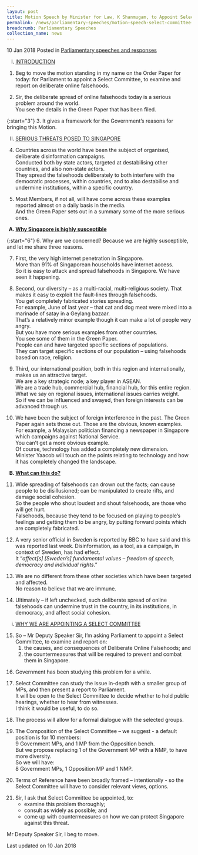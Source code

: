 ```yaml
---
layout: post
title: Motion Speech by Minister for Law, K Shanmugam, to Appoint Select Committee on Deliberate Online Falsehoods
permalink: /news/parliamentary-speeches/motion-speech-select-committee-deliberate-falsehoods
breadcrumb: Parliamentary Speeches
collection_name: news
---
```


10 Jan 2018 Posted in [Parliamentary speeches and responses](/news/parliamentary-speeches)
 
<ol style="list-style-type: upper-roman">
<li><u>INTRODUCTION</u></li>
</ol>

1. Beg to move the motion standing in my name on the Order Paper for today: for Parliament to appoint a Select Committee, to examine and report on deliberate online falsehoods.

 
<ol start="2">
<li>  Sir, the deliberate spread of online falsehoods today is a serious problem around the world.</li>
<li style="list-style-type: none">You see the details in the Green Paper that has been filed.</li>
</ol>

 
{:start="3"}
3. It gives a framework for the Government’s reasons for bringing this Motion.

<ol start="2" style="list-style-type: upper-roman">
<li><u>SERIOUS THREATS POSED TO SINGAPORE</u></li>
</ol>



<ol start="4">
<li>Countries across the world have been the subject of organised, deliberate disinformation campaigns.</li>
<li style="list-style-type: none"> Conducted both by state actors, targeted at destabilising other countries, and also non-state actors.</li>
<li style="list-style-type: none"> They spread the falsehoods deliberately to both interfere with the democratic processes, within countries, and to also destabilise and undermine institutions, within a specific country.</li>
</ol>




<ol start="5">
<li> Most Members, if not all, will have come across these examples reported almost on a daily basis in the media.</li>
<li style="list-style-type: none">And the Green Paper sets out in a summary some of the more serious ones.</li>
</ol>


<ol style="list-style-type: upper-alpha; font-weight:bold;">
<li><u>  Why Singapore is highly susceptible</u></li>
</ol>

{:start="6"}
6. Why are we concerned? Because we are highly susceptible, and let me share three reasons.

<ol start="7">
<li>  First, the very high internet penetration in Singapore.</li>
<li style="list-style-type: none">More than 91% of Singaporean households have internet access.</li>
<li style="list-style-type: none">So it is easy to attack and spread falsehoods in Singapore.  We have seen it happening.</li>
</ol>

<ol start="8">
<li>Second, our diversity – as a multi-racial, multi-religious society. That makes it easy to exploit the fault-lines through falsehoods.</li>
<li style="list-style-type: none">You get completely fabricated stories spreading.</li>
<li style="list-style-type: none">For example, June of last year – that cat and dog meat were mixed into a marinade of satay in a Geylang bazaar.</li>
<li style="list-style-type: none">That’s a relatively minor example though it can make a lot of people very angry.</li>
<li style="list-style-type: none">  But you have more serious examples from other countries.</li>
<li style="list-style-type: none">You see some of them in the Green Paper.</li>
<li style="list-style-type: none">People can and have targeted specific sections of populations.</li>
<li style="list-style-type: none"> They can target specific sections of our population – using falsehoods based on race, religion.</li>
</ol>

<ol start="9">
<li>  Third, our international position, both in this region and internationally, makes us an attractive target.</li>
<li style="list-style-type: none">We are a key strategic node; a key player in ASEAN.</li>
<li style="list-style-type: none">We are a trade hub, commercial hub, financial hub, for this entire region.</li>
<li style="list-style-type: none">  What we say on regional issues, international issues carries weight.</li>
<li style="list-style-type: none"> So if we can be influenced and swayed, then foreign interests can be advanced through us.</li>
</ol>

<ol start="10">
<li>We have been the subject of foreign interference in the past. The Green Paper again sets those out. Those are the obvious, known examples.</li> 
<li style="list-style-type: none"> For example, a Malaysian politician financing a newspaper in Singapore which campaigns against National Service.</li>
<li style="list-style-type: none">You can’t get a more obvious example.</li>
<li style="list-style-type: none"> Of course, technology has added a completely new dimension.  </li>
<li style="list-style-type: none"> Minister Yaacob will touch on the points relating to technology and how it has completely changed the landscape.</li> 
</ol>

<ol start="2" style="list-style-type: upper-alpha; font-weight:bold">
 <li><u>What can this do?</u></li>
</ol>

<ol start="11">
<li>Wide spreading of falsehoods can drown out the facts; can cause people to be disillusioned; can be manipulated to create rifts, and damage social cohesion.</li>
<li style="list-style-type: none">So the people who shout loudest and shout falsehoods, are those who will get hurt.</li>
<li style="list-style-type: none"> Falsehoods, because they tend to be focused on playing to people’s feelings and getting them to be angry, by putting forward points which are completely fabricated.</li>
</ol>



<ol start="12">
<li>A very senior official in Sweden is reported by BBC to have said and this was reported last week. Disinformation, as a tool, as a campaign, in context of Sweden, has had effect.</li>
<li style="list-style-type: none">    It “<i>affect[s] [Sweden’s] fundamental values – freedom of speech, democracy and individual rights</i>.”</li>
</ol>

<ol start="13">
<li> We are no different from these other societies which have been targeted and affected.</li>
<li style="list-style-type: none"> No reason to believe that we are immune.</li>
</ol>


<ol start="14">
<li>Ultimately – if left unchecked, such deliberate spread of online falsehoods can undermine trust in the country, in its institutions, in democracy, and affect social cohesion. </li> 
</ol>

<ol style="list-style-type: lower-roman">
<li><u>  WHY WE ARE APPOINTING A SELECT COMMITTEE</u></li>
</ol>

<ol start="15">
<li>So – Mr Deputy Speaker Sir, I’m asking Parliament to appoint a Select Committee,
to examine and report on:
<ol>
<li>  the causes, and consequences of Deliberate Online Falsehoods; and</li>
<li>the countermeasures that will be required to prevent and combat them in Singapore.</li>
</ol>
</li>
</ol>

<ol start="16">
<li>Government has been studying this problem for a while. </li>
</ol>

<ol start="17">
<li> Select Committee can study the issue in-depth with a smaller group of MPs, and then present a report to Parliament.</li>
<li style="list-style-type: none">  It will be open to the Select Committee to decide whether to hold public hearings, whether to hear from witnesses.</li> 
<li style="list-style-type: none">  I think it would be useful, to do so.</li>
</ol>

<ol start="18">
<li>The process will allow for a formal dialogue with the selected groups. </li>
</ol>

<ol start="19">
<li>The Composition of the Select Committee – we suggest - a default position is for 10 members: </li>
<li style="list-style-type: none"> 9 Government MPs, and 1 MP from the Opposition bench.</li> 
<li style="list-style-type: none">  But we propose replacing 1 of the Government MP with a NMP, to have more diversity.</li>
<li style="list-style-type: none">  So we will have:
<br>
8 Government MPs, 1 Opposition MP and 1 NMP.</li>
</ol>


<ol start="20">
<li>Terms of Reference have been broadly framed – intentionally - so the Select Committee will have to consider relevant views, options.</li> 
</ol>

<ol start="21">
<li>Sir, I ask that Select Committee be appointed, to:

<ul>
<li>examine this problem thoroughly;</li>
<li>consult as widely as possible; and</li>
<li> come up with countermeasures on how we can protect Singapore against this threat.</li>
</ul>
</li>
</ol>

Mr Deputy Speaker Sir, I beg to move.

<p class="right-side-updated">Last updated on 10 Jan 2018</p>
